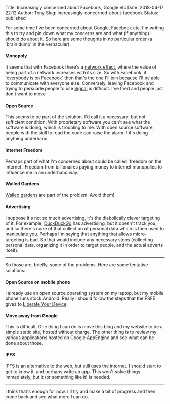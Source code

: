 Title: Increasingly concerned about Facebook, Google etc
Date: 2018-04-17 22:12
Author: Tony
Slug: increasingly-concerned-about-facebook
Status: published

For some time I've been concerned about Google, Facebook etc. I'm writing this to try and pin down what my concerns are and what (if anything) I should do about it. So here are some thoughts in no particular order (a 'brain dump' in the vernacular):  

#### Monopoly

It seems that with Facebook there's a [network effect](https://en.wikipedia.org/wiki/Network_effect), where the value of being part of a network increases with its size. So with Facebook, if 'everybody is on Facebook' then that's the one I'll join because I'll be able to communicate with everyone else. Conversely, leaving Facebook and trying to persuade people to use [Signal](https://www.signal.org/) is difficult. I've tried and people just don't want to move  

#### Open Source

This seems to be part of the solution. I'd call it a necessary, but not sufficient condition. With proprietary software you can't see what the software is doing, which is troubling to me. With open source software, people with the skill to read the code can raise the alarm if it's doing anything underhand.  

#### Internet Freedom

Perhaps part of what I'm concerned about could be called 'freedom on the internet'. Freedom from billionaires paying money to internet monopolies to influence me in an underhand way.  

#### Walled Gardens

[Walled gardens](https://en.wikipedia.org/wiki/Closed_platform) are part of the problem. Avoid them!  

#### Advertising

I suppose it's not so much advertising, it's the diabolically clever targeting of it. For example, [DuckDuckGo](https://duckduckgo.com/) has advertising, but it doesn't track you, and so there's none of that collection of personal data which is then used to manipulate you. Perhaps I'm saying that anything that allows micro-targeting is bad. So that would include any necessary steps (collecting personal data, organizing it in order to target people, and the actual adverts itself).  

------------------------------------------------------------------------

  
So those are, briefly, some of the problems. Here are some tentative solutions:  

#### Open Source on mobile phone

I already use an open source operating system on my laptop, but my mobile phone runs stock Android. Really I should follow the steps that the FSFE gives to [Liberate Your Device](https://fsfe.org/campaigns/android/liberate.en.html).  

#### Move away from Google

This is difficult. One thing I can do is move this blog and my website to be a simple static site, hosted without charge. The other thing is to review my various applications hosted on Google AppEngine and see what can be done about those.  

#### IPFS

[IPFS](https://ipfs.io/) is an alternative to the web, but still uses the internet. I should start to get to know it, and perhaps write an app. This won't solve things immediately, but it (or something like it) is needed.  
  

------------------------------------------------------------------------

I think that's enough for now. I'll try and make a bit of progress and then come back and see what more I can do.
